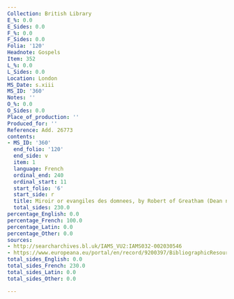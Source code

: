 ```yaml
---
Collection: British Library
E_%: 0.0
E_Sides: 0.0
F_%: 0.0
F_Sides: 0.0
Folia: '120'
Headnote: Gospels
Item: 352
L_%: 0.0
L_Sides: 0.0
Location: London
MS_Date: s.xiii
MS_ID: '360'
Notes: ''
O_%: 0.0
O_Sides: 0.0
Place_of_production: ''
Produced_for: ''
Reference: Add. 26773
contents:
- MS_ID: '360'
  end_folio: '120'
  end_side: v
  item: 1
  language: French
  ordinal_end: 240
  ordinal_start: 11
  start_folio: '6'
  start_side: r
  title: Miroir or evangiles des domnees, by Robert of Greatham (Dean no. 589)
  total_sides: 230.0
percentage_English: 0.0
percentage_French: 100.0
percentage_Latin: 0.0
percentage_Other: 0.0
sources:
- http://searcharchives.bl.uk/IAMS_VU2:IAMS032-002030546
- https://www.europeana.eu/portal/en/record/9200397/BibliographicResource_3000126312803.html
total_sides_English: 0.0
total_sides_French: 230.0
total_sides_Latin: 0.0
total_sides_Other: 0.0

---
```

